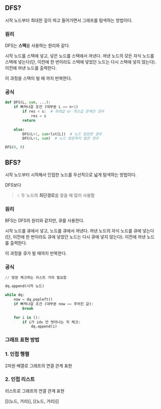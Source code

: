 ## DFS?

시작 노드부터 최대한 깊이 파고 들어가면서 그래프를 탐색하는 방법이다.

### 원리

DFS는 **스택**을 사용하는 원리와 같다. 

시작 노드를 스택에 넣고, 넣은 노드를 스택에서 꺼낸다. 꺼낸 노드의 모든 자식 노드를 스택에 넣는다(단, 이전에 한 번이라도 스택에 넣었던 노드는 다시 스택에 넣지 않는다). 이전에 꺼낸 노드를 출력한다. 

이 과정을 스택이 빌 때 까지 반복한다. 

### 공식

```python
def DFS(L, sum, ...):
	if 빠져나갈 조건 (대부분 L == n+1)
		if res < s:  # 최대값 or 최소값 문제인 경우 
			res = s
		return
	
	else:
		DFS(L+1, sum+lst[L])  # 노드 방문한 경우 
		DFS(L+1, sum)  # 노드 방문하지 않은 경우 

DFS(0, 0)
```

## BFS?

시작 노드부터 시작해서 인접한 노드를 우선적으로 넓게 탐색하는 방법이다. 

DFS보다 

> 💡 두 노드의 **최단경로**를 찾을 때 많이 사용함

### 원리

BFS는 DFS의 원리와 같지만, 큐를 사용한다. 

시작 노드를 큐에서 넣고, 노드를 큐에서 꺼낸다. 꺼낸 노드의 자식 노드를 큐에 넣는다(단, 이전에 한 번이라도 큐에 넣었던 노드는 다시 큐에 넣지 않는다). 이전에 꺼낸 노드를 출력한다. 

이 과정을 큐가 빌 때까지 반복한다.

### 공식

```python
// 방문 체크하는 리스트 거의 필요함 

dq.append(시작 노드)

while dq:
	now = dq.popleft()
	if 빠져나갈 조건 (대부분 now == 주어진 값):
		break
	
	for i in ():
		if i가 idx 안 벗어나는 지 체크:
			dq.append(i)
```

### 그래프 표현 방법

### 1. 인접 행렬

2차원 배열로 그래프의 연결 관계 표현

### 2. 인접 리스트

리스트로 그래프의 연결 관계 표현 

[[(노드, 거리)], [(노드, 거리)]]
